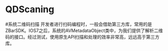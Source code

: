 # QDScaning
#系统二维码扫描
 开发者进行扫码编程时，一般会借助第三方库，常用的是ZBarSDK。IOS7之后，系统的AVMetadataObject类中，为我们提供了解析二维码的接口。经过测试，使用原生API扫描和处理的效率非常高，远远高于第三方库。
